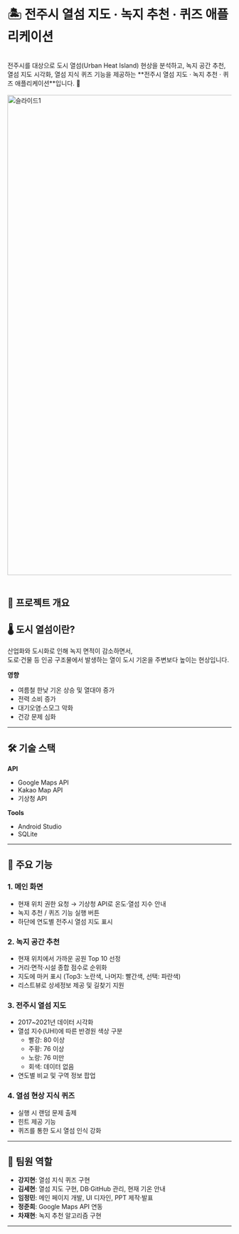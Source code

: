 # 🏝 전주시 열섬 지도 · 녹지 추천 · 퀴즈 애플리케이션 
<br/>
전주시를 대상으로 도시 열섬(Urban Heat Island) 현상을 분석하고,  
녹지 공간 추천, 열섬 지도 시각화, 열섬 지식 퀴즈 기능을 제공하는  
**전주시 열섬 지도 · 녹지 추천 · 퀴즈 애플리케이션**입니다. 📱 
</br>
<br/>

<img width="1920" height="1080" alt="슬라이드1" src="https://github.com/user-attachments/assets/7b5dc1d9-e2ef-4934-b258-13c553ffe022" />
<br/>
<br/>


## 📌 프로젝트 개요

## 🌡 도시 열섬이란?
산업화와 도시화로 인해 녹지 면적이 감소하면서,  
도로·건물 등 인공 구조물에서 발생하는 열이 도시 기온을 주변보다 높이는 현상입니다.

**영향**
- 여름철 한낮 기온 상승 및 열대야 증가
- 전력 소비 증가
- 대기오염·스모그 악화
- 건강 문제 심화

---

## 🛠 기술 스택
**API**
- Google Maps API
- Kakao Map API
- 기상청 API

**Tools**
- Android Studio
- SQLite

---

## 📱 주요 기능

### 1. 메인 화면
- 현재 위치 권한 요청 → 기상청 API로 온도·열섬 지수 안내
- 녹지 추천 / 퀴즈 기능 실행 버튼
- 하단에 연도별 전주시 열섬 지도 표시

### 2. 녹지 공간 추천
- 현재 위치에서 가까운 공원 Top 10 선정
- 거리·면적·시설 종합 점수로 순위화
- 지도에 마커 표시 (Top3: 노란색, 나머지: 빨간색, 선택: 파란색)
- 리스트뷰로 상세정보 제공 및 길찾기 지원

### 3. 전주시 열섬 지도
- 2017~2021년 데이터 시각화
- 열섬 지수(UHI)에 따른 반경원 색상 구분  
  - 빨강: 80 이상  
  - 주황: 76 이상  
  - 노랑: 76 미만  
  - 회색: 데이터 없음
- 연도별 비교 및 구역 정보 팝업

### 4. 열섬 현상 지식 퀴즈
- 실행 시 랜덤 문제 출제
- 힌트 제공 기능
- 퀴즈를 통한 도시 열섬 인식 강화

---

## 👥 팀원 역할
- **강지현**: 열섬 지식 퀴즈 구현
- **김세현**: 열섬 지도 구현, DB·GitHub 관리, 현재 기온 안내
- **임정민**: 메인 페이지 개발, UI 디자인, PPT 제작·발표
- **정준희**: Google Maps API 연동
- **차재현**: 녹지 추천 알고리즘 구현

---

